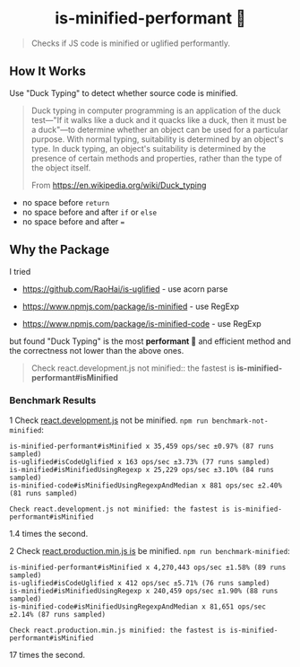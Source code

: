<h1 align="center">is-minified-performant 🚀</h1>

> Checks if JS code is minified or uglified performantly.

## How It Works

Use "Duck Typing" to detect whether source code is minified.

> Duck typing in computer programming is an application of the duck test—"If it walks like a duck and it quacks like a duck, then it must be a duck"—to determine whether an object can be used for a particular purpose. With normal typing, suitability is determined by an object's type. In duck typing, an object's suitability is determined by the presence of certain methods and properties, rather than the type of the object itself.
>
> From https://en.wikipedia.org/wiki/Duck_typing

- no space before `return`
- no space before and after `if` or `else`
- no space before and after `=`

## Why the Package

I tried

- https://github.com/RaoHai/is-uglified - use acorn parse

- https://www.npmjs.com/package/is-minified - use RegExp

- https://www.npmjs.com/package/is-minified-code - use RegExp

but found "Duck Typing" is the most **performant 🚀** and efficient method and the correctness not lower than the above ones.

> Check react.development.js not minified:: the fastest is **is-minified-performant#isMinified**

### Benchmark Results

1 Check  [react.development.js](https://unpkg.com/react@17.0.2/umd/react.development.js) not be minified. `npm run benchmark-not-minified`:

```
is-minified-performant#isMinified x 35,459 ops/sec ±0.97% (87 runs sampled)
is-uglified#isCodeUglified x 163 ops/sec ±3.73% (77 runs sampled)
is-minified#isMinifiedUsingRegexp x 25,229 ops/sec ±3.10% (84 runs sampled)
is-minified-code#isMinifiedUsingRegexpAndMedian x 881 ops/sec ±2.40% (81 runs sampled)

Check react.development.js not minified: the fastest is is-minified-performant#isMinified
```

1.4 times the second.

2 Check  [react.production.min.js is](https://unpkg.com/react@17.0.2/umd/react.production.min.js) be minified. `npm run benchmark-minified`:

```
is-minified-performant#isMinified x 4,270,443 ops/sec ±1.58% (89 runs sampled)
is-uglified#isCodeUglified x 412 ops/sec ±5.71% (76 runs sampled)
is-minified#isMinifiedUsingRegexp x 240,459 ops/sec ±1.90% (88 runs sampled)
is-minified-code#isMinifiedUsingRegexpAndMedian x 81,651 ops/sec ±2.14% (87 runs sampled)

Check react.production.min.js minified: the fastest is is-minified-performant#isMinified
```

17 times the second.

